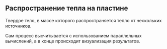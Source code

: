 ## Распространение тепла на пластине

Твердое тело, в массе которого распространяется тепло от нескольких источников.

Сам процесс высчитывается с использованием параллельных вычислений, а в конце происходит визуализация результатов.
